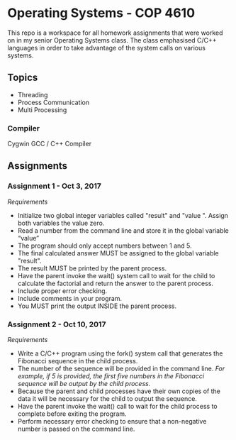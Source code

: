 # Operating Systems - COP 4610

This repo is a workspace for all homework assignments that were worked on in my senior Operating Systems class. The class emphasised C/C++ languages in order to take advantage of the system calls on various systems. 

## Topics 
- Threading
- Process Communication
- Multi Processing

### Compiler
Cygwin GCC / C++ Compiler

## Assignments

### Assignment 1 - Oct 3, 2017                                                                                    
_Requirements_
- Initialize two global integer variables called "result" and "value ". Assign both variables the value zero. 
- Read a number from the command line and store it in the global variable “value”
- The program should only accept numbers between 1 and 5.
- The final calculated answer MUST be assigned to the global variable "result".
- The result MUST be printed by the parent process. 
- Have the parent invoke the wait() system call to wait for the child to calculate the factorial and return the answer to the parent process. 
- Include proper error checking. 
- Include comments in your program.
- You MUST print the output INSIDE the parent process.

### Assignment 2 - Oct 10, 2017                                                                        
_Requirements_
- Write a C/C++ program using the fork() system call that generates the Fibonacci sequence in the child process. 
- The number of the sequence will be provided in the command line. _For example, if 5 is provided, the first five numbers in the Fibonacci sequence will be output by the child process._  
- Because the parent and child processes have their own copies of the data it will be necessary for the child to output the sequence.
- Have the parent invoke the wait() call to wait for the child process to complete before exiting the program. 
- Perform necessary error checking to ensure that a non-negative number is passed on the command line.